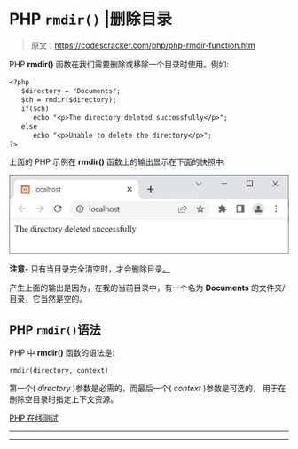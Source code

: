 # PHP `rmdir()` |删除目录

> 原文：<https://codescracker.com/php/php-rmdir-function.htm>

PHP **rmdir()** 函数在我们需要删除或移除一个目录时使用。例如:

```
<?php
   $directory = "Documents";
   $ch = rmdir($directory);
   if($ch)
      echo "<p>The directory deleted successfully</p>";
   else
      echo "<p>Unable to delete the directory</p>";
?>
```

上面的 PHP 示例在 **rmdir()** 函数上的输出显示在下面的快照中:

![php rmdir function](img/b6ca3126f13828089711720b639f29a7.png)

**注意-** 只有当目录完全清空时，才会删除目录<u>。</u>

产生上面的输出是因为，在我的当前目录中，有一个名为 **Documents** 的文件夹/目录，它当然是空的。

## PHP `rmdir()`语法

PHP 中 **rmdir()** 函数的语法是:

```
rmdir(directory, context)
```

第一个( *directory* )参数是必需的，而最后一个( *context* )参数是可选的， 用于在删除空目录时指定上下文资源。

[PHP 在线测试](/exam/showtest.php?subid=8)

* * *

* * *